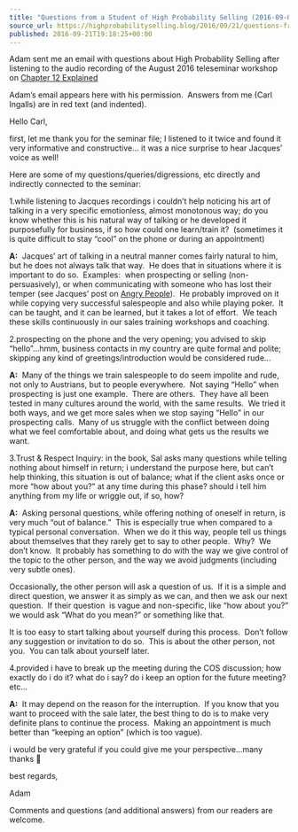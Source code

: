 ```yaml
---
title: "Questions from a Student of High Probability Selling (2016-09-03)"
source_url: https://highprobabilityselling.blog/2016/09/21/questions-from-a-student-of-high-probability-selling-2016-09-03
published: 2016-09-21T19:18:25+00:00
---
```

Adam sent me an email with questions about High Probability Selling after listening to the audio recording of the August 2016 teleseminar workshop on [Chapter 12 Explained](http://www.highprobsell.com/workshops/chapt12/)


Adam’s email appears here with his permission.  Answers from me (Carl Ingalls) are in red text (and indented).



Hello Carl,


first, let me thank you for the seminar file; I listened to it twice and found it very informative and constructive… it was a nice surprise to hear Jacques’ voice as well!


Here are some of my questions/queries/digressions, etc directly and indirectly connected to the seminar:


1\.while listening to Jacques recordings i couldn’t help noticing his art of talking in a very specific emotionless, almost monotonous way; do you know whether this is his natural way of talking or he developed it purposefully for business, if so how could one learn/train it?  (sometimes it is quite difficult to stay “cool” on the phone or during an appointment)


**A:**  Jacques’ art of talking in a neutral manner comes fairly natural to him, but he does not always talk that way.  He does that in situations where it is important to do so.  Examples:  when prospecting or selling (non\-persuasively), or when communicating with someone who has lost their temper (see Jacques’ post on [Angry People](https://highprobabilityselling.blog/2010/03/09/angry-people/)).  He probably improved on it while copying very successful salespeople and also while playing poker.  It can be taught, and it can be learned, but it takes a lot of effort.  We teach these skills continuously in our sales training workshops and coaching.


2\.prospecting on the phone and the very opening; you advised to skip “hello”…hmm, business contacts in my country are quite formal and polite; skipping any kind of greetings/introduction would be considered rude…


**A:**  Many of the things we train salespeople to do seem impolite and rude, not only to Austrians, but to people everywhere.  Not saying “Hello” when prospecting is just one example.  There are others.  They have all been tested in many cultures around the world, with the same results.  We tried it both ways, and we get more sales when we stop saying “Hello” in our prospecting calls.  Many of us struggle with the conflict between doing what we feel comfortable about, and doing what gets us the results we want.  




3\.Trust \& Respect Inquiry: in the book, Sal asks many questions while telling nothing about himself in return; i understand the purpose here, but can’t help thinking, this situation is out of balance; what if the client asks once or more “how about you?” at any time during this phase? should i tell him anything from my life or wriggle out, if so, how?


**A:**  Asking personal questions, while offering nothing of oneself in return, is very much “out of balance.”  This is especially true when compared to a typical personal conversation.  When we do it this way, people tell us things about themselves that they rarely get to say to other people.  Why?  We don’t know.  It probably has something to do with the way we give control of the topic to the other person, and the way we avoid judgments (including very subtle ones).


Occasionally, the other person will ask a question of us.  If it is a simple and direct question, we answer it as simply as we can, and then we ask our next question.  If their question  is vague and non\-specific, like “how about you?” we would ask “What do you mean?” or something like that.


It is too easy to start talking about yourself during this process.  Don’t follow any suggestion or invitation to do so.  This is about the other person, not you.  You can talk about yourself later.


4\.provided i have to break up the meeting during the COS discussion; how exactly do i do it? what do i say? do i keep an option for the future meeting? etc…


**A:**  It may depend on the reason for the interruption.  If you know that you want to proceed with the sale later, the best thing to do is to make very definite plans to continue the process.  Making an appointment is much better than “keeping an option” (which is too vague). 


i would be very grateful if you could give me your perspective…many thanks 🙂


best regards,


Adam



Comments and questions (and additional answers) from our readers are welcome.
